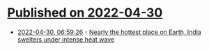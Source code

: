 # [Published on 2022-04-30](index.md)

* [2022-04-30, 06:59:26](https://news.ycombinator.com/item?id=31213995) - [Nearly the hottest place on Earth, India swelters under intense heat wave](https://www.accuweather.com/en/weather-forecasts/nearly-the-hottest-place-on-earth-india-swelters-amid-brutal-heat-wave/1179824)
